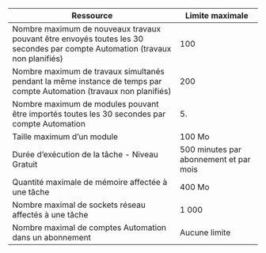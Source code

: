 | Ressource | Limite maximale |
| --- | --- |
| Nombre maximum de nouveaux travaux pouvant être envoyés toutes les 30 secondes par compte Automation (travaux non planifiés) |100 |
| Nombre maximum de travaux simultanés pendant la même instance de temps par compte Automation (travaux non planifiés) |200 |
| Nombre maximum de modules pouvant être importés toutes les 30 secondes par compte Automation |5. |
| Taille maximum d’un module |100 Mo |
| Durée d’exécution de la tâche - Niveau Gratuit |500 minutes par abonnement et par mois |
| Quantité maximale de mémoire affectée à une tâche |400 Mo |
| Nombre maximal de sockets réseau affectés à une tâche |1 000 |
| Nombre maximal de comptes Automation dans un abonnement |Aucune limite |
